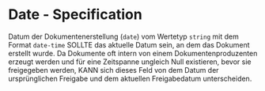 # Date - Specification

Datum der Dokumentenerstellung (`date`) vom Wertetyp `string` mit dem Format `date-time` SOLLTE das aktuelle Datum sein, an dem das Dokument erstellt wurde.
Da Dokumente oft intern von einem Dokumentenproduzenten erzeugt werden und für eine Zeitspanne ungleich Null existieren, bevor sie freigegeben werden, KANN sich dieses Feld von dem Datum der ursprünglichen Freigabe und dem aktuellen Freigabedatum unterscheiden.